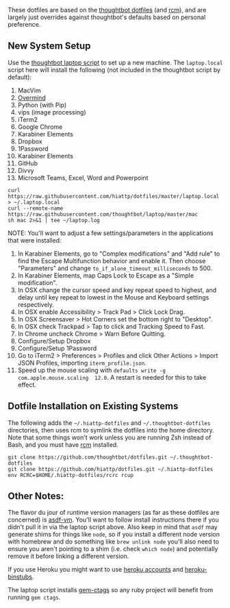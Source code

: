 These dotfiles are based on the [thoughtbot dotfiles](https://github.com/thoughtbot/dotfiles) (and [rcm](https://github.com/thoughtbot/rcm)), and are largely just overrides against thoughtbot's defaults based on
personal preference.

## New System Setup

Use the [thoughtbot laptop script](https://github.com/thoughtbot/laptop) to set
up a new machine. The `laptop.local` script here will install the following (not
included in the thoughtbot script by default):

1. MacVim
1. [Overmind](https://github.com/DarthSim/overmind)
1. Python (with Pip)
1. vips (image processing)
1. iTerm2
1. Google Chrome
1. Karabiner Elements
1. Dropbox
1. 1Password
1. Karabiner Elements
1. GitHub
1. Divvy
1. Microsoft Teams, Excel, Word and Powerpoint

```
curl https://raw.githubusercontent.com/hiattp/dotfiles/master/laptop.local > ~/.laptop.local
curl --remote-name https://raw.githubusercontent.com/thoughtbot/laptop/master/mac
sh mac 2>&1 | tee ~/laptop.log
```

NOTE: You'll want to adjust a few settings/parameters in the applications that
were installed:

1. In Karabiner Elements, go to "Complex modifications" and "Add rule" to find
   the Escape Multifunction behavior and enable it. Then choose "Parameters" and
   change `to_if_alone_timeout_milliseconds` to 500.
1. In Karabiner Elements, map Caps Lock to Escape as a "Simple modification".
1. In OSX change the cursor speed and key repeat speed to highest, and
   delay until key repeat to lowest in the Mouse and Keyboard settings
   respectively.
1. In OSX enable Accessibility > Track Pad > Click Lock Drag.
1. In OSX Screensaver > Hot Corners set the bottom right to "Desktop".
1. In OSX check Trackpad > Tap to click and Tracking Speed to Fast.
1. In Chrome uncheck Chrome > Warn Before Quitting.
1. Configure/Setup Dropbox
1. Configure/Setup 1Password
1. Go to iTerm2 > Preferences > Profiles and click Other Actions > Import JSON
   Profiles, importing `iterm_profile.json`.
1. Speed up the mouse scaling with `defaults write -g com.apple.mouse.scaling  12.0`.
   A restart is needed for this to take effect.

## Dotfile Installation on Existing Systems

The following adds the `~/.hiattp-dotfiles` and  `~/.thoughtbot-dotfiles` directories, then uses rcm to symlink the dotfiles into the home directory. Note that some things won't work unless you are running Zsh instead of Bash, and you must have [rcm](https://github.com/thoughtbot/rcm) installed.

```
git clone https://github.com/thoughtbot/dotfiles.git ~/.thoughtbot-dotfiles
git clone https://github.com/hiattp/dotfiles.git ~/.hiattp-dotfiles
env RCRC=$HOME/.hiattp-dotfiles/rcrc rcup
```

## Other Notes:

The flavor du jour of runtime version managers (as far as these dotfiles are
concerned) is [asdf-vm](https://asdf-vm.com/). You'll want to follow install
instructions there if you didn't pull it in via the laptop script above. Also
keep in mind that `asdf` may generate shims for things like `node`, so if you
install a different node version with homebrew and do something like `brew
unlink node` you'll also need to ensure you aren't pointing to a shim (i.e.
check `which node`) and potentially remove it before linking a different
version.

If you use Heroku you might want to use
[heroku accounts](https://github.com/heroku/heroku-accounts) and
[heroku-binstubs](https://github.com/tpope/heroku-binstubs).

The laptop script installs [gem-ctags](https://github.com/tpope/gem-ctags) so
any ruby project will benefit from running `gem ctags`.
